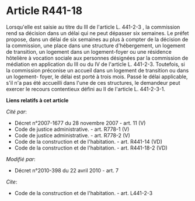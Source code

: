 # Article R441-18

Lorsqu'elle est saisie au titre du III de l'article  L. 441-2-3 , la commission rend sa décision dans un délai qui ne peut
dépasser six semaines. Le préfet propose, dans un délai de six semaines au plus à compter de la décision de la commission,
une place dans une structure d'hébergement, un logement de transition, un logement dans un logement-foyer ou une résidence
hôtelière à vocation sociale aux personnes désignées par la commission de médiation en application du III ou du IV de
l'article L. 441-2-3. Toutefois, si la commission préconise un accueil dans un logement de transition ou dans un logement-
foyer, le délai est porté à trois mois. Passé le délai applicable, s'il n'a pas été accueilli dans l'une de ces structures,
le demandeur peut exercer le recours contentieux défini au II de l'article L. 441-2-3-1.

**Liens relatifs à cet article**

_Cité par_:

  - Décret n°2007-1677 du 28 novembre 2007 - art. 11 (V)
  - Code de justice administrative. - art. R778-1 (V)
  - Code de justice administrative. - art. R778-2 (V)
  - Code de la construction et de l'habitation. - art. R441-14 (VD)
  - Code de la construction et de l'habitation. - art. R441-18-2 (VD)

_Modifié par_:

  - Décret n°2010-398 du 22 avril 2010 - art. 7

_Cite_:

  - Code de la construction et de l'habitation. - art. L441-2-3
